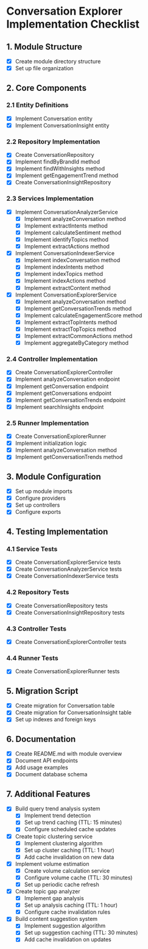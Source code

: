 # Conversation Explorer Implementation Checklist

## 1. Module Structure
- [x] Create module directory structure
- [x] Set up file organization

## 2. Core Components

### 2.1 Entity Definitions
- [x] Implement Conversation entity
- [x] Implement ConversationInsight entity

### 2.2 Repository Implementation
- [x] Create ConversationRepository
- [x] Implement findByBrandId method
- [x] Implement findWithInsights method
- [x] Implement getEngagementTrend method
- [x] Create ConversationInsightRepository

### 2.3 Services Implementation
- [x] Implement ConversationAnalyzerService
  - [x] Implement analyzeConversation method
  - [x] Implement extractIntents method
  - [x] Implement calculateSentiment method
  - [x] Implement identifyTopics method
  - [x] Implement extractActions method
- [x] Implement ConversationIndexerService
  - [x] Implement indexConversation method
  - [x] Implement indexIntents method
  - [x] Implement indexTopics method
  - [x] Implement indexActions method
  - [x] Implement extractContent method
- [x] Implement ConversationExplorerService
  - [x] Implement analyzeConversation method
  - [x] Implement getConversationTrends method
  - [x] Implement calculateEngagementScore method
  - [x] Implement extractTopIntents method
  - [x] Implement extractTopTopics method
  - [x] Implement extractCommonActions method
  - [x] Implement aggregateByCategory method

### 2.4 Controller Implementation
- [x] Create ConversationExplorerController
- [x] Implement analyzeConversation endpoint
- [x] Implement getConversation endpoint
- [x] Implement getConversations endpoint
- [x] Implement getConversationTrends endpoint
- [x] Implement searchInsights endpoint

### 2.5 Runner Implementation
- [x] Create ConversationExplorerRunner
- [x] Implement initialization logic
- [x] Implement analyzeConversation method
- [x] Implement getConversationTrends method

## 3. Module Configuration
- [x] Set up module imports
- [x] Configure providers
- [x] Set up controllers
- [x] Configure exports

## 4. Testing Implementation

### 4.1 Service Tests
- [x] Create ConversationExplorerService tests
- [x] Create ConversationAnalyzerService tests
- [x] Create ConversationIndexerService tests

### 4.2 Repository Tests
- [x] Create ConversationRepository tests
- [x] Create ConversationInsightRepository tests

### 4.3 Controller Tests
- [x] Create ConversationExplorerController tests

### 4.4 Runner Tests
- [x] Create ConversationExplorerRunner tests

## 5. Migration Script
- [x] Create migration for Conversation table
- [x] Create migration for ConversationInsight table
- [x] Set up indexes and foreign keys

## 6. Documentation
- [x] Create README.md with module overview
- [x] Document API endpoints
- [x] Add usage examples
- [x] Document database schema

## 7. Additional Features
- [x] Build query trend analysis system
  - [x] Implement trend detection
  - [x] Set up trend caching (TTL: 15 minutes)
  - [x] Configure scheduled cache updates
- [x] Create topic clustering service
  - [x] Implement clustering algorithm
  - [x] Set up cluster caching (TTL: 1 hour)
  - [x] Add cache invalidation on new data
- [x] Implement volume estimation
  - [x] Create volume calculation service
  - [x] Configure volume cache (TTL: 30 minutes)
  - [x] Set up periodic cache refresh
- [x] Create topic gap analyzer
  - [x] Implement gap analysis
  - [x] Set up analysis caching (TTL: 1 hour)
  - [x] Configure cache invalidation rules
- [x] Build content suggestion system
  - [x] Implement suggestion algorithm
  - [x] Set up suggestion caching (TTL: 30 minutes)
  - [x] Add cache invalidation on updates 